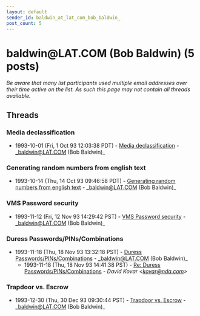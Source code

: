 ```yaml
---
layout: default
sender_id: baldwin_at_lat_com_bob_baldwin_
post_count: 5
---
```


# baldwin<span>@</span>LAT.COM (Bob Baldwin) (5 posts)

_Be aware that many list participants used multiple email addresses over their time active on the list. As such this page may not contain all threads available._

## Threads

### Media declassification
+ 1993-10-01 (Fri, 1 Oct 93 12:03:38 PDT) - [Media declassification](/archive/1993/10/5f4efe69a2d2f8706daee7f02549788f6e3b5ba3466168d2c6c8232f167d9136) - _baldwin@LAT.COM (Bob Baldwin)_

### Generating random numbers from english text
+ 1993-10-14 (Thu, 14 Oct 93 09:46:58 PDT) - [Generating random numbers from english text](/archive/1993/10/5788db0a5dbda0dc07433d5784ed569c7146b5af038239f4258b9f602046cb85) - _baldwin@LAT.COM (Bob Baldwin)_

### VMS Password security
+ 1993-11-12 (Fri, 12 Nov 93 14:29:42 PST) - [VMS Password security](/archive/1993/11/0917bc46bade367ce20aba999bb7f95928847fb4bb01e017b5f32ab7ae0260c0) - _baldwin@LAT.COM (Bob Baldwin)_

### Duress Passwords/PINs/Combinations
+ 1993-11-18 (Thu, 18 Nov 93 13:32:18 PST) - [Duress Passwords/PINs/Combinations](/archive/1993/11/35b88f5aa3072057c6738fd8c7385ce8141b096cddbe05aeafd80f61424a2c24) - _baldwin@LAT.COM (Bob Baldwin)_
  + 1993-11-18 (Thu, 18 Nov 93 14:41:38 PST) - [Re: Duress Passwords/PINs/Combinations](/archive/1993/11/dd1ede8002e7348ac6d0d25822d348cf4f75f363911b241b9bbbbe2df98b7394) - _David Kovar \<kovar@nda.com\>_

### Trapdoor vs. Escrow
+ 1993-12-30 (Thu, 30 Dec 93 09:30:44 PST) - [Trapdoor vs. Escrow](/archive/1993/12/37cd00bc297b025dbe7c36fe714928ccca0014254b99c6a441b07ce768e196d9) - _baldwin@LAT.COM (Bob Baldwin)_

